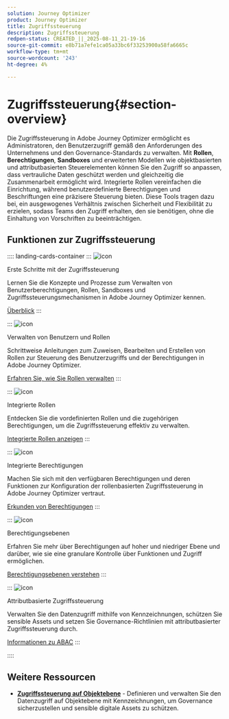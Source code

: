 ```yaml
---
solution: Journey Optimizer
product: Journey Optimizer
title: Zugriffssteuerung
description: Zugriffssteuerung
redpen-status: CREATED_||_2025-08-11_21-19-16
source-git-commit: e8b71a7efe1ca05a33bc6f33253900a58fa6665c
workflow-type: tm+mt
source-wordcount: '243'
ht-degree: 4%

---
```



# Zugriffssteuerung{#section-overview}

Die Zugriffssteuerung in Adobe Journey Optimizer ermöglicht es Administratoren, den Benutzerzugriff gemäß den Anforderungen des Unternehmens und den Governance-Standards zu verwalten. Mit **Rollen**, **Berechtigungen**, **Sandboxes** und erweiterten Modellen wie objektbasierten und attributbasierten Steuerelementen können Sie den Zugriff so anpassen, dass vertrauliche Daten geschützt werden und gleichzeitig die Zusammenarbeit ermöglicht wird. Integrierte Rollen vereinfachen die Einrichtung, während benutzerdefinierte Berechtigungen und Beschriftungen eine präzisere Steuerung bieten. Diese Tools tragen dazu bei, ein ausgewogenes Verhältnis zwischen Sicherheit und Flexibilität zu erzielen, sodass Teams den Zugriff erhalten, den sie benötigen, ohne die Einhaltung von Vorschriften zu beeinträchtigen.

## Funktionen zur Zugriffssteuerung

:::: landing-cards-container
:::
![icon](https://cdn.experienceleague.adobe.com/icons/circle-play.svg)

Erste Schritte mit der Zugriffssteuerung

Lernen Sie die Konzepte und Prozesse zum Verwalten von Benutzerberechtigungen, Rollen, Sandboxes und Zugriffssteuerungsmechanismen in Adobe Journey Optimizer kennen.

[Überblick](../using/administration/permissions-overview.md)
:::

:::
![icon](https://cdn.experienceleague.adobe.com/icons/list-check.svg)

Verwalten von Benutzern und Rollen

Schrittweise Anleitungen zum Zuweisen, Bearbeiten und Erstellen von Rollen zur Steuerung des Benutzerzugriffs und der Berechtigungen in Adobe Journey Optimizer.

[Erfahren Sie, wie Sie Rollen verwalten](../using/administration/permissions.md)
:::

:::
![icon](https://cdn.experienceleague.adobe.com/icons/book.svg)

Integrierte Rollen

Entdecken Sie die vordefinierten Rollen und die zugehörigen Berechtigungen, um die Zugriffssteuerung effektiv zu verwalten.

[Integrierte Rollen anzeigen](../using/administration/ootb-product-profiles.md)
:::

:::
![icon](https://cdn.experienceleague.adobe.com/icons/shield-halved.svg)

Integrierte Berechtigungen

Machen Sie sich mit den verfügbaren Berechtigungen und deren Funktionen zur Konfiguration der rollenbasierten Zugriffssteuerung in Adobe Journey Optimizer vertraut.

[Erkunden von Berechtigungen](../using/administration/ootb-permissions.md)
:::

:::
![icon](https://cdn.experienceleague.adobe.com/icons/gear.svg)

Berechtigungsebenen

Erfahren Sie mehr über Berechtigungen auf hoher und niedriger Ebene und darüber, wie sie eine granulare Kontrolle über Funktionen und Zugriff ermöglichen.

[Berechtigungsebenen verstehen](../using/administration/high-low-permissions.md)
:::

:::
![icon](https://cdn.experienceleague.adobe.com/icons/puzzle-piece.svg)

Attributbasierte Zugriffssteuerung

Verwalten Sie den Datenzugriff mithilfe von Kennzeichnungen, schützen Sie sensible Assets und setzen Sie Governance-Richtlinien mit attributbasierter Zugriffssteuerung durch.

[Informationen zu ABAC](../using/administration/attribute-based-access.md)
:::

::::


## Weitere Ressourcen

- **[Zugriffssteuerung auf Objektebene](../using/administration/object-based-access.md)** - Definieren und verwalten Sie den Datenzugriff auf Objektebene mit Kennzeichnungen, um Governance sicherzustellen und sensible digitale Assets zu schützen.

